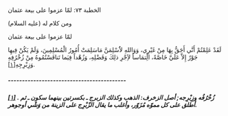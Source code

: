   الخطبة  ٧٣: لمّا عزموا على بيعة عثمان	

ومن كلام له (عليه السلام)

لمّا عزموا على بيعة عثمان

لَقَدْ عَلِمْتُمْ أَنَّي أَحَقُّ بِهَا مِنْ غَيْرِي،  وَوَاللهِ لاَُسْلِمَنَّ مَاسَلِمَتْ أُمُورُ الْمُسْلِمِينَ، وَلَمْ  يَكُنْ فِيهِا جَوْرٌ إِلاَّ عَلَيَّ خَاصَّةً، الِْتمَاساً لاَِجْرِ ذلِكَ وَفَضْلِهِ، وَزُهْداً فِيَما تَنافَسْتُمُوهُ مِنْ زُخْرُفِهِ  وَزِبْرِجِهِ[[١\]](https://arabic.balaghah.net/node/522#_ftn1).

##### ------------------------------------------

##### [[١\]](https://arabic.balaghah.net/node/522#_ftnref1) . زُخْرُفُه وزِبْرِجه; أصل الزخرف: الذهب وكذلك الزبرج ـ بكسرتين بينهما  سكون ـ ثم أُطلق على كل مموّه مُزَوّر، وأغلب ما يقال الزّبْرِج على الزينة من وَشْي أوجوهر. 
